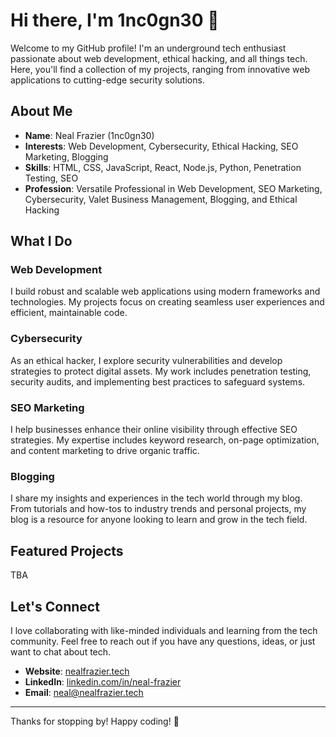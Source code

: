 # Hi there, I'm 1nc0gn30 👋

Welcome to my GitHub profile! I'm an underground tech enthusiast passionate about web development, ethical hacking, and all things tech. Here, you'll find a collection of my projects, ranging from innovative web applications to cutting-edge security solutions.

## About Me

- **Name**: Neal Frazier (1nc0gn30)
- **Interests**: Web Development, Cybersecurity, Ethical Hacking, SEO Marketing, Blogging
- **Skills**: HTML, CSS, JavaScript, React, Node.js, Python, Penetration Testing, SEO
- **Profession**: Versatile Professional in Web Development, SEO Marketing, Cybersecurity, Valet Business Management, Blogging, and Ethical Hacking

## What I Do

### Web Development
I build robust and scalable web applications using modern frameworks and technologies. My projects focus on creating seamless user experiences and efficient, maintainable code.

### Cybersecurity
As an ethical hacker, I explore security vulnerabilities and develop strategies to protect digital assets. My work includes penetration testing, security audits, and implementing best practices to safeguard systems.

### SEO Marketing
I help businesses enhance their online visibility through effective SEO strategies. My expertise includes keyword research, on-page optimization, and content marketing to drive organic traffic.

### Blogging
I share my insights and experiences in the tech world through my blog. From tutorials and how-tos to industry trends and personal projects, my blog is a resource for anyone looking to learn and grow in the tech field.

## Featured Projects

TBA

## Let's Connect

I love collaborating with like-minded individuals and learning from the tech community. Feel free to reach out if you have any questions, ideas, or just want to chat about tech.

- **Website**: [nealfrazier.tech](https://nealfrazier.tech)
- **LinkedIn**: [linkedin.com/in/neal-frazier](https://www.linkedin.com/in/neal-frazier)
- **Email**: [neal@nealfrazier.tech](mailto:business@nealfrazier.tech)

---

Thanks for stopping by! Happy coding! 🚀



